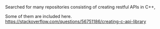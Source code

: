 Searched for many repositories consisting of creating restful APIs in C++,

Some of them are included here.
https://stackoverflow.com/questions/56751186/creating-c-api-library
